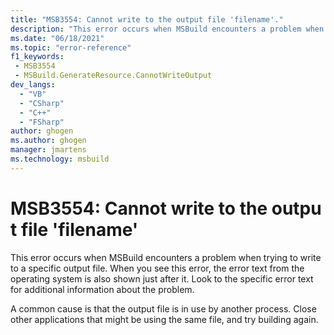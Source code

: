 ```yaml
---
title: "MSB3554: Cannot write to the output file 'filename'."
description: "This error occurs when MSBuild encounters a problem when trying to write to a specific output file."
ms.date: "06/18/2021"
ms.topic: "error-reference"
f1_keywords:
 - MSB3554
 - MSBuild.GenerateResource.CannotWriteOutput
dev_langs:
  - "VB"
  - "CSharp"
  - "C++"
  - "FSharp"
author: ghogen
ms.author: ghogen
manager: jmartens
ms.technology: msbuild
---
```

# MSB3554: Cannot write to the output file 'filename'

This error occurs when MSBuild encounters a problem when trying to write to a specific output file. When you see this error, the error text from the operating system is also shown just after it. Look to the specific error text for additional information about the problem.

A common cause is that the output file is in use by another process. Close other applications that might be using the same file, and try building again.

